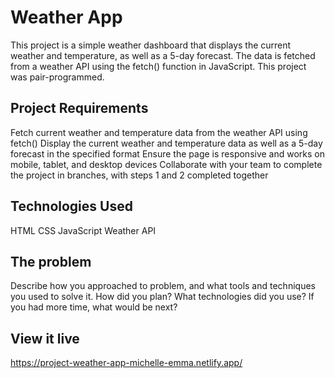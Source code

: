 # Weather App
This project is a simple weather dashboard that displays the current weather and temperature, as well as a 5-day forecast. The data is fetched from a weather API using the fetch() function in JavaScript. This project was pair-programmed. 

## Project Requirements
Fetch current weather and temperature data from the weather API using fetch()
Display the current weather and temperature data as well as a 5-day forecast in the specified format
Ensure the page is responsive and works on mobile, tablet, and desktop devices
Collaborate with your team to complete the project in branches, with steps 1 and 2 completed together

## Technologies Used
HTML
CSS
JavaScript
Weather API

## The problem

Describe how you approached to problem, and what tools and techniques you used to solve it. How did you plan? What technologies did you use? If you had more time, what would be next?


## View it live

https://project-weather-app-michelle-emma.netlify.app/
